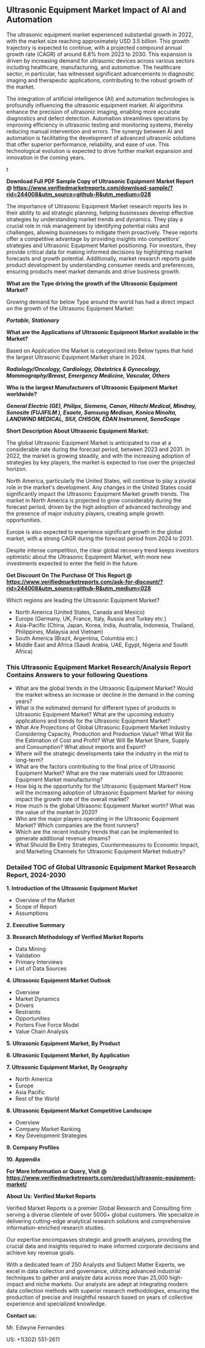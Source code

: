 <h2>Ultrasonic Equipment Market Impact of AI and Automation</h2><p>The ultrasonic equipment market experienced substantial growth in 2022, with the market size reaching approximately USD 3.5 billion. This growth trajectory is expected to continue, with a projected compound annual growth rate (CAGR) of around 6.8% from 2023 to 2030. This expansion is driven by increasing demand for ultrasonic devices across various sectors including healthcare, manufacturing, and automotive. The healthcare sector, in particular, has witnessed significant advancements in diagnostic imaging and therapeutic applications, contributing to the robust growth of the market.</p><p>The integration of artificial intelligence (AI) and automation technologies is profoundly influencing the ultrasonic equipment market. AI algorithms enhance the precision of ultrasonic imaging, enabling more accurate diagnostics and defect detection. Automation streamlines operations by improving efficiency in ultrasonic testing and monitoring systems, thereby reducing manual intervention and errors. The synergy between AI and automation is facilitating the development of advanced ultrasonic solutions that offer superior performance, reliability, and ease of use. This technological evolution is expected to drive further market expansion and innovation in the coming years.</p>t</p><p id="" class=""><strong>Download Full PDF Sample Copy of Ultrasonic Equipment Market Report @ <a href="https://www.verifiedmarketreports.com/download-sample/?rid=244008&utm_source=github-R&utm_medium=028" target="_blank">https://www.verifiedmarketreports.com/download-sample/?rid=244008&utm_source=github-R&utm_medium=028</a></strong></p><p>The importance of&nbsp;Ultrasonic Equipment Market research reports lies in their ability to aid strategic planning, helping businesses develop effective strategies by understanding market trends and dynamics. They play a crucial role in risk management by identifying potential risks and challenges, allowing businesses to mitigate them proactively. These reports offer a competitive advantage by providing insights into competitors' strategies and Ultrasonic Equipment Market positioning. For investors, they provide critical data for making informed decisions by highlighting market forecasts and growth potential. Additionally, market research reports guide product development by understanding consumer needs and preferences, ensuring products meet market demands and drive business growth.</p><p><strong>What are the&nbsp;Type driving the growth of the Ultrasonic Equipment Market?</strong></p><p id="" class="">Growing demand for below Type around the world has had a direct impact on the growth of the Ultrasonic Equipment Market:</p><em><strong>Portable, Stationary</strong></em></p><strong>What are the&nbsp;Applications&nbsp;of Ultrasonic Equipment Market available in the Market?</strong></p><p id="" class="">Based on Application the Market is categorized into Below types that held the largest Ultrasonic Equipment Market share In 2024.</p><em><strong>Radiology/Oncology, Cardiology, Obstetrics & Gynecology, Mammography/Breast, Emergency Medicine, Vascular, Others</strong></em></p><strong>Who is the largest Manufacturers of Ultrasonic Equipment Market worldwide?</strong></p><p><em><strong>General Electric (GE), Philips, Siemens, Canon, Hitachi Medical, Mindray, Sonosite (FUJIFILM ), Esaote, Samsung Medison, Konica Minolta, LANDWIND MEDICAL, SIUI, CHISON, EDAN Instrument, SonoScape</strong></em></p><p id="" class=""><strong>Short Description About Ultrasonic Equipment Market:</strong></p><p>The global Ultrasonic Equipment Market is anticipated to rise at a considerable rate during the forecast period, between 2023 and 2031. In 2022, the market is growing steadily, and with the increasing adoption of strategies by key players, the market is expected to rise over the projected horizon.</p><p>North America, particularly the United States, will continue to play a pivotal role in the market's development. Any changes in the United States could significantly impact the Ultrasonic Equipment Market growth trends. The market in North America is projected to grow considerably during the forecast period, driven by the high adoption of advanced technology and the presence of major industry players, creating ample growth opportunities.</p><p>Europe is also expected to experience significant growth in the global market, with a strong CAGR during the forecast period from 2024 to 2031.</p><p>Despite intense competition, the clear global recovery trend keeps investors optimistic about the Ultrasonic Equipment Market, with more new investments expected to enter the field in the future.</p><p id="" class=""><strong>Get Discount On The Purchase Of This Report @ <a href="https://www.verifiedmarketreports.com/ask-for-discount/?rid=244008&utm_source=github-R&utm_medium=028" target="_blank">https://www.verifiedmarketreports.com/ask-for-discount/?rid=244008&utm_source=github-R&utm_medium=028</a></strong></p>Which regions are leading the Ultrasonic Equipment Market?</p><ul><li>North America (United States, Canada and Mexico)</li><li>Europe (Germany, UK, France, Italy, Russia and Turkey etc.)</li><li>Asia-Pacific (China, Japan, Korea, India, Australia, Indonesia, Thailand, Philippines, Malaysia and Vietnam)</li><li>South America (Brazil, Argentina, Columbia etc.)</li><li>Middle East and Africa (Saudi Arabia, UAE, Egypt, Nigeria and South Africa)</li></ul><h3 id="" class="">This Ultrasonic Equipment Market Research/Analysis Report Contains Answers to your following Questions</h3><ul><li>What are the global trends in the Ultrasonic Equipment Market? Would the market witness an increase or decline in the demand in the coming years?</li><li>What is the estimated demand for different types of products in Ultrasonic Equipment Market? What are the upcoming industry applications and trends for the Ultrasonic Equipment Market?</li><li>What Are Projections of Global Ultrasonic Equipment Market Industry Considering Capacity, Production and Production Value? What Will Be the Estimation of Cost and Profit? What Will Be Market Share, Supply and Consumption? What about imports and Export?</li><li>Where will the strategic developments take the industry in the mid to long-term?</li><li>What are the factors contributing to the final price of Ultrasonic Equipment Market? What are the raw materials used for Ultrasonic Equipment Market manufacturing?</li><li>How big is the opportunity for the Ultrasonic Equipment Market? How will the increasing adoption of Ultrasonic Equipment Market for mining impact the growth rate of the overall market?</li><li>How much is the global Ultrasonic Equipment Market worth? What was the value of the market In 2020?</li><li>Who are the major players operating in the Ultrasonic Equipment Market? Which companies are the front runners?</li><li>Which are the recent industry trends that can be implemented to generate additional revenue streams?</li><li>What Should Be Entry Strategies, Countermeasures to Economic Impact, and Marketing Channels for Ultrasonic Equipment Market Industry?</li></ul><h3 id="" class="">Detailed TOC of Global Ultrasonic Equipment Market Research Report, 2024-2030</h3><p id="" class=""><strong>1. Introduction of the Ultrasonic Equipment Market</strong></p><ul><li>Overview of the Market</li><li>Scope of Report</li><li>Assumptions</li></ul><p id="" class=""><strong>2. Executive Summary</strong></p><p id="" class=""><strong>3. Research Methodology of Verified Market Reports</strong></p><ul><li>Data Mining</li><li>Validation</li><li>Primary Interviews</li><li>List of Data Sources</li></ul><p id="" class=""><strong>4. Ultrasonic Equipment Market Outlook</strong></p><ul><li>Overview</li><li>Market Dynamics</li><li>Drivers</li><li>Restraints</li><li>Opportunities</li><li>Porters Five Force Model</li><li>Value Chain Analysis</li></ul><p id="" class=""><strong>5. Ultrasonic Equipment Market, By Product</strong></p><p id="" class=""><strong>6. Ultrasonic Equipment Market, By Application</strong></p><p id="" class=""><strong>7. Ultrasonic Equipment Market, By Geography</strong></p><ul><li>North America</li><li>Europe</li><li>Asia Pacific</li><li>Rest of the World</li></ul><p id="" class=""><strong>8. Ultrasonic Equipment Market Competitive Landscape</strong></p><ul><li>Overview</li><li>Company Market Ranking</li><li>Key Development Strategies</li></ul><p id="" class=""><strong>9. Company Profiles</strong></p><p id="" class=""><strong>10. Appendix</strong></p><p id="" class=""><strong>For More Information or Query, Visit @ <a href="https://www.verifiedmarketreports.com/product/ultrasonic-equipment-market/" target="_blank">https://www.verifiedmarketreports.com/product/ultrasonic-equipment-market/</a></strong></p><p id="" class=""><strong>About Us: Verified Market Reports</strong></p><p id="" class="">Verified Market Reports is a premier Global Research and Consulting firm serving a diverse clientele of over 5000+ global customers. We specialize in delivering cutting-edge analytical research solutions and comprehensive information-enriched research studies.</p><p id="" class="">Our expertise encompasses strategic and growth analyses, providing the crucial data and insights required to make informed corporate decisions and achieve key revenue goals.</p><p id="" class="">With a dedicated team of 250 Analysts and Subject Matter Experts, we excel in data collection and governance, utilizing advanced industrial techniques to gather and analyze data across more than 25,000 high-impact and niche markets. Our analysts are adept at integrating modern data collection methods with superior research methodologies, ensuring the production of precise and insightful research based on years of collective experience and specialized knowledge.</p><p id="" class=""><strong>Contact us:</strong></p><p id="" class="">Mr. Edwyne Fernandes</p><p id="" class="">US: +1(302) 551-2611</p>